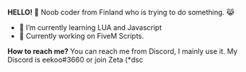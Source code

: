 **HELLO!** 👋
Noob coder from Finland who is trying to do something. 😹

- 🌱 I’m currently learning LUA and Javascript
- 📜 Currently working on FiveM Scripts.

**How to reach me?**
You can reach me from Discord, I mainly use it. My Discord is eekoo#3660 or join Zeta (*dsc
